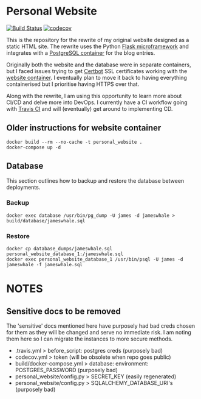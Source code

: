 # Personal Website

[![Build Status](https://travis-ci.com/WhaleJ84/website_redux.svg?token=bQrzTEEcDB4TnMh7bfsH&branch=main)](https://travis-ci.com/WhaleJ84/website_redux)
[![codecov](https://codecov.io/gh/WhaleJ84/website_redux/branch/main/graph/badge.svg?token=X7ISO9NP60)](https://codecov.io/gh/WhaleJ84/website_redux)

This is the repository for the rewrite of my original website designed as a static HTML site.
The rewrite uses the Python [Flask microframework](https://flask.palletsprojects.com/en/1.1.x/) and integrates with a [PostgreSQL container](https://hub.docker.com/_/postgres) for the blog entries.

Originally both the website and the database were in separate containers, but I faced issues trying to get [Certbot](https://certbot.eff.org/) SSL certificates working with the [website container](https://hub.docker.com/r/tiangolo/meinheld-gunicorn-flask).
I eventually plan to move it back to having everything containerised but I prioritise having HTTPS over that.

Along with the rewrite, I am using this opportunity to learn more about CI/CD and delve more into DevOps.
I currently have a CI workflow going with [Travis CI](https://travis-ci.com/) and will (eventually) get around to implementing CD.

## Older instructions for website container

```
docker build --rm --no-cache -t personal_website .
docker-compose up -d
```

## Database

This section outlines how to backup and restore the database between deployments.

### Backup

```
docker exec database /usr/bin/pg_dump -U james -d jameswhale > build/database/jameswhale.sql
```

### Restore

```
docker cp database_dumps/jameswhale.sql personal_website_database_1:/jameswhale.sql
docker exec personal_website_database_1 /usr/bin/psql -U james -d jameswhale -f jameswhale.sql
```

# NOTES

## Sensitive docs to be removed

The 'sensitive' docs mentioned here have purposely had bad creds chosen for them as they will be changed and serve no immediate risk.
I am noting them here so I can migrate the instances to more secure methods.

- .travis.yml > before_script: postgres creds (purposely bad)
- codecov.yml > token (will be obsolete when repo goes public)
- build/docker-compose.yml > database: environment: POSTGRES_PASSWORD (purposely bad)
- personal_website/config.py > SECRET_KEY (easily regenerated)
- personal_website/config.py > SQLALCHEMY_DATABASE_URI's (purposely bad)
